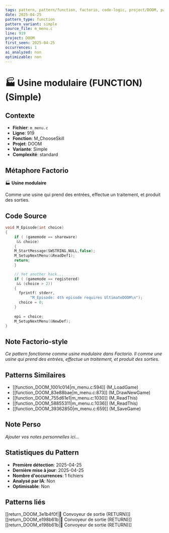```yaml
---
tags: pattern, pattern/function, factorio, code-logic, project/DOOM, pattern/variant/simple
date: 2025-04-25
pattern_type: function
pattern_variant: simple
source_file: m_menu.c
line: 919
project: DOOM
first_seen: 2025-04-25
occurrences: 1
ai_analyzed: non
optimizable: non
---
```


# 🏭 Usine modulaire (FUNCTION) (Simple)

## Contexte
- **Fichier**: `m_menu.c`
- **Ligne**: 919
- **Fonction**: M_ChooseSkill
- **Projet**: DOOM
- **Variante**: Simple
- **Complexité**: standard

## Métaphore Factorio
🏭 **Usine modulaire**

Comme une usine qui prend des entrées, effectue un traitement, et produit des sorties.

## Code Source
```c
void M_Episode(int choice)
{
    if ( (gamemode == shareware)
	 && choice)
    {
	M_StartMessage(SWSTRING,NULL,false);
	M_SetupNextMenu(&ReadDef1);
	return;
    }

    // Yet another hack...
    if ( (gamemode == registered)
	 && (choice > 2))
    {
      fprintf( stderr,
	       "M_Episode: 4th episode requires UltimateDOOM\n");
      choice = 0;
    }
	 
    epi = choice;
    M_SetupNextMenu(&NewDef);
}
```

## Note Factorio-style
*Ce pattern fonctionne comme usine modulaire dans Factorio. Il comme une usine qui prend des entrées, effectue un traitement, et produit des sorties.*

## Patterns Similaires
- [[function_DOOM_1001c014|m_menu.c:594]] (M_LoadGame)
- [[function_DOOM_83e88bae|m_menu.c:873]] (M_DrawNewGame)
- [[function_DOOM_755d61e1|m_menu.c:1030]] (M_ReadThis)
- [[function_DOOM_58855311|m_menu.c:1036]] (M_ReadThis)
- [[function_DOOM_39362850|m_menu.c:659]] (M_SaveGame)

## Note Perso
*Ajouter vos notes personnelles ici...*

## Statistiques du Pattern
- **Première détection**: 2025-04-25
- **Dernière mise à jour**: 2025-04-25
- **Nombre d'occurrences**: 1 fichiers
- **Analysé par IA**: Non
- **Optimisable**: Non

## Patterns liés
[[return_DOOM_3e1b4f0f|🚚 Convoyeur de sortie (RETURN)]]
[[return_DOOM_e198b61b|🚚 Convoyeur de sortie (RETURN)]]
[[return_DOOM_e198b61b|🚚 Convoyeur de sortie (RETURN)]]

